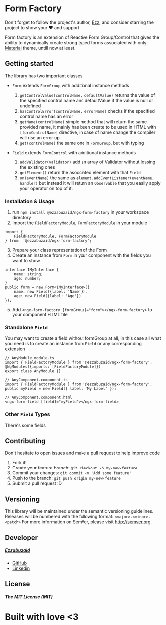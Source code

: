 # Form Factory

Don't forget to follow the project's author, [Ezz](https://github.com/ezzabuzaid), and consider starring the project to show your ❤️ and support

Form factory is an extension of Reactive Form Group/Control that gives the ability to dynamically create strong typed forms associated with only [Material](https://material.angular.io) theme, untill now at least.

## Getting started
The library has two important classes
* `Form` extends `FormGroup`  with additional instance methods
	1. `getControlValue(controlName, defaultValue)` returns the value of the specified control name and defaultValue if the value is null or undefined
	2. `hasControlError(controlName, errorName)` checks if the specified control name has an error
	3. `getName(controlName)` simple method that will return the same provided name, it mainly has been create to be used in HTML with `[formControlName]` directive, in case of name change the compiler will rise an error up
	4. `get(controlName)` the same one in `FormGroup`, but with typing
 
* `Field` extends `FormControl` with additional instance methods
	1. `addValidator(validator)` add an array of Validator without lossing the existing ones
	2. `getElement()` return the asocciated element with that `Field`
	3. `on(eventName)` the same as `element.addEventListener(eventName, handler)` but instead it will return an `Observable` that you easily apply your operator on top of it.

### Installation & Usage
1. run `npm install @ezzabuzaid/ngx-form-factory` in your workspace directory
2. Import the `FieldFactoryModule`, `FormFactoryModule` in your module
 ```
 import {
	 FieldFactoryModule, FormFactoryModule
 } from  '@ezzabuzaid/ngx-form-factory';
 ```
3. Prepare your class representation of the Form
4. Create an instance from `Form` in your component with the fields you want to show
```
interface IMyInterface {
	name: string;
	age: number;
}
public form = new Form<IMyInterface>({
	name: new Field({label: 'Name'}),
	age: new Field({label: 'Age'})
});
```
5. Add `<ngx-form-factory [formGroup]="form"></ngx-form-factory>`  to your component HTML file

### Standalone `Field`
You may want to create a field without formGroup at all, in this case all what you need is to create an instance from `Field` or any corresponding extension
```
// AnyModule.module.ts
import { FieldFactoryModule } from '@ezzabuzaid/ngx-form-factory';
@NgModules({imports: [FieldFactoryModule]})
export class AnyModule {}

// AnyComponent.component.ts
import { FieldFactoryModule } from '@ezzabuzaid/ngx-form-factory';
public myField = new Field({ label: 'My Label' });

// AnyComponent.component.html
<ngx-form-field [field]="myField"></ngx-form-field>
```

### Other `Field` Types
There's some fields 


## Contributing
Don't hesitate to open issues and make a pull request to help improve code
1.  Fork it!
2.  Create your feature branch: `git checkout -b my-new-feature`
3.  Commit your changes: `git commit -m 'Add some feature'`
4.  Push to the branch: `git push origin my-new-feature`
5.  Submit a pull request :D
  
## Versioning

This library will be maintained under the semantic versioning guidelines.
Releases will be numbered with the following format:
`<major>.<minor>.<patch>`
For more information on SemVer, please visit http://semver.org.

## Developer
##### [Ezzabuzaid](mailto:ezzabuzaid@hotmail.com)
- [GitHub](https://github.com/ezzabuzaid)
- [Linkedin](https://www.linkedin.com/in/ezzabuzaid)

## License
##### The MIT License (MIT)

# Built with love <3
<!--stackedit_data:
eyJoaXN0b3J5IjpbMTk3OTQxNjEyLDU3NDEwMzc0LC0xNDUwND
Y5ODcyLC01ODc4NDY2NzIsLTE3MzM1NjAxODEsMjYxODYzNTE0
LDEwNjYwNTQ3NDIsNzE1OTQ4NjEwLC0xMzQwNzgxNjI5XX0=
-->